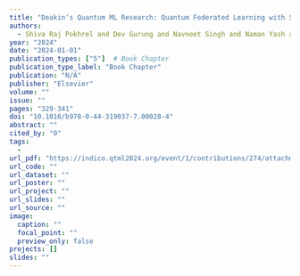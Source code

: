 ```yaml
---
title: "Deakin‘s Quantum ML Research: Quantum Federated Learning with Simple Data Encoding and Aggregation"
authors:
  - Shiva Raj Pokhrel and Dev Gurung and Navneet Singh and Naman Yash and Gang Li
year: "2024"
date: "2024-01-01"
publication_types: ["5"]  # Book Chapter
publication_type_label: "Book Chapter"
publication: "N/A"
publisher: "Elsevier"
volume: ""
issue: ""
pages: "329-341"
doi: "10.1016/b978-0-44-319037-7.00028-4"
abstract: ""
cited_by: "0"
tags:
  - 
url_pdf: "https://indico.qtml2024.org/event/1/contributions/274/attachments/273/283/QTML_2024.pdf"
url_code: ""
url_dataset: ""
url_poster: ""
url_project: ""
url_slides: ""
url_source: ""
image:
  caption: ""
  focal_point: ""
  preview_only: false
projects: []
slides: ""
---
```

